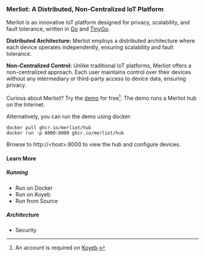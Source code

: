 ### Merliot: A Distributed, Non-Centralized IoT Platform

Merliot is an innovative IoT platform designed for privacy, scalability, and fault tolerance, written in [Go](go.dev) and [TinyGo](tinygo.org).

**Distributed Architecture:** Merliot employs a distributed architecture where each device operates independently, ensuring scalability and fault tolerance.

**Non-Centralized Control:** Unlike traditional IoT platforms, Merliot offers a non-centralized approach. Each user maintains control over their devices without any intermediary or third-party access to device data, ensuring privacy.

Curious about Merliot? Try the [demo](https://www.merliot.io/try-the-demo) for free[^1].  The demo runs a Merliot hub on the Internet.

Alternatively, you can run the demo using docker:

```
docker pull ghcr.io/merliot/hub
docker run -p 8000:8000 ghcr.io/merliot/hub
```

Browse to http://\<host\>:8000 to view the hub and configure devices.

#### Learn More

##### Running
- Run on Docker
- Run on Koyeb
- Run from Source

##### Architecture
- Security



[^1]: An account is required on [Koyeb](koyeb.com).
